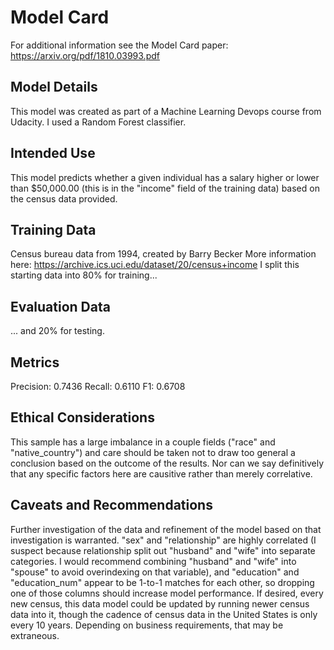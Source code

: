 # Model Card

For additional information see the Model Card paper: https://arxiv.org/pdf/1810.03993.pdf

## Model Details
This model was created as part of a Machine Learning Devops course from Udacity.
I used a Random Forest classifier.

## Intended Use
This model predicts whether a given individual has a salary higher or lower than $50,000.00 (this is in the "income" field of the training data) based on the census data provided.

## Training Data
Census bureau data from 1994, created by Barry Becker
More information here:
https://archive.ics.uci.edu/dataset/20/census+income
I split this starting data into 80% for training...

## Evaluation Data
... and 20% for testing.

## Metrics

Precision: 0.7436
Recall:    0.6110
F1:        0.6708

## Ethical Considerations

This sample has a large imbalance in a couple fields ("race" and "native_country") and care should be taken not to draw too general a conclusion based on the outcome of the results. Nor can we say definitively that any specific factors here are causitive rather than merely correlative.

## Caveats and Recommendations

Further investigation of the data and refinement of the model based on that investigation is warranted. "sex" and "relationship" are highly correlated (I suspect because relationship split out "husband" and "wife" into separate categories. I would recommend combining "husband" and "wife" into "spouse" to avoid overindexing on that variable), and "education" and "education_num" appear to be 1-to-1 matches for each other, so dropping one of those columns should increase model performance.
If desired, every new census, this data model could be updated by running newer census data into it, though the cadence of census data in the United States is only every 10 years. Depending on business requirements, that may be extraneous.